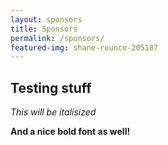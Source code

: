 ```yaml
---
layout: sponsors
title: Sponsors
permalink: /sponsors/
featured-img: shane-rounce-205187
---
```


## Testing stuff

_This will be italisized_

__And a nice bold font as well!__
